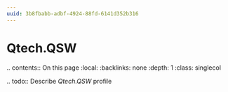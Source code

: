 ```yaml
---
uuid: 3b8fbabb-adbf-4924-88fd-6141d352b316
---
```



# Qtech.QSW

.. contents:: On this page
    :local:
    :backlinks: none
    :depth: 1
    :class: singlecol

.. todo::
    Describe *Qtech.QSW* profile

